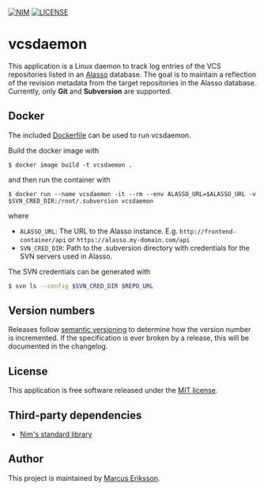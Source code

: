 [![NIM](https://img.shields.io/badge/Nim-2.0.0-orange.svg?style=flat-square)](https://nim-lang.org)
[![LICENSE](https://img.shields.io/badge/license-MIT-blue.svg?style=flat-square)](https://opensource.org/licenses/MIT)

# vcsdaemon

This application is a Linux daemon to track log entries of the VCS repositories
listed in an [Alasso](https://github.com/sthenic/alasso) database. The goal is
to maintain a reflection of the revision metadata from the target repositories
in the Alasso database. Currently, only **Git** and **Subversion** are
supported.

## Docker
The included [Dockerfile](./Dockerfile) can be used to run vcsdaemon.

Build the docker image with
```
$ docker image build -t vcsdaemon .
```
and then run the container with
```
$ docker run --name vcsdaemon -it --rm --env ALASSO_URL=$ALASSO_URL -v $SVN_CRED_DIR:/root/.subversion vcsdaemon
```
where
* `ALASSO_URL`: The URL to the Alasso instance. E.g. `http://frontend-container/api` or `https://alasso.my-domain.com/api`
* `SVN_CRED_DIR`: Path to the .subversion directory with credentials for the SVN servers used in Alasso.

The SVN credentials can be generated with
```bash
$ svn ls --config $SVN_CRED_DIR $REPO_URL
```

## Version numbers
Releases follow [semantic versioning](https://semver.org/) to determine how the version number is incremented. If the specification is ever broken by a release, this will be documented in the changelog.

## License
This application is free software released under the [MIT license](https://opensource.org/licenses/MIT).

## Third-party dependencies

* [Nim's standard library](https://github.com/nim-lang/Nim)

## Author
This project is maintained by [Marcus Eriksson](mailto:marcus.jr.eriksson@gmail.com).
